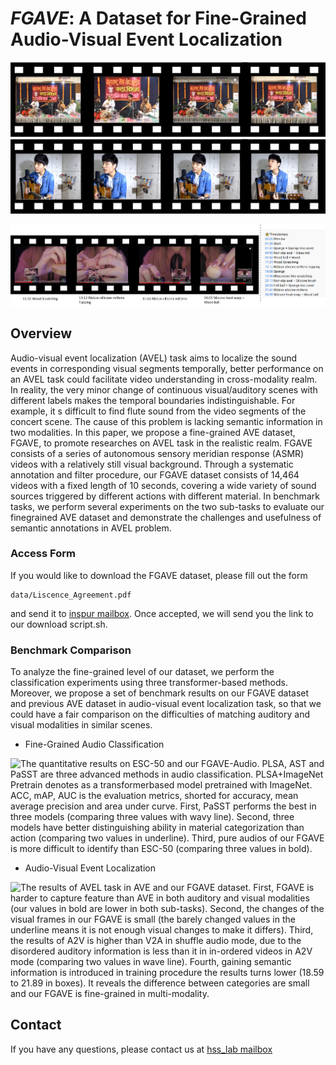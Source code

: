 # *FGAVE*: A Dataset for Fine-Grained Audio-Visual Event Localization

![Screenshots from AudioSet with similar visual scene. The flute player stops blowing in second frame, which the sound stops too. It restarts later in a nearly same visual scene. ](./images/audioset1.png)
![Screenshots from AudioSet with similar auditory sound. The player sweeps or plucks  in coutinous frames.](./images/audioset2.png)

![Screenshots from our FGAVE dataset, which has the 'timestamps' comments.](./images/intro_pic.png)

## Overview

Audio-visual event localization (AVEL) task aims to localize the sound events in  corresponding visual segments temporally, better performance on an AVEL task  could facilitate video understanding in cross-modality realm.  In reality, the very  minor change of continuous visual/auditory scenes with different labels makes the  temporal boundaries indistinguishable.  For example, it s difficult to find flute sound  from the video segments of the concert scene. The cause of this problem is lacking semantic information in two modalities.  In this paper, we propose a fine-grained AVE dataset, FGAVE, to promote researches  on AVEL task in the realistic realm.  FGAVE consists of a series of autonomous  sensory meridian response (ASMR) videos with a relatively still visual background.   Through a systematic annotation and filter procedure, our FGAVE dataset consists  of 14,464 videos with a fixed length of 10 seconds, covering a wide variety of  sound sources triggered by different actions with different material.  In benchmark  tasks, we perform several experiments on the two sub-tasks to evaluate our finegrained  AVE dataset and demonstrate the challenges and usefulness of semantic  annotations in AVEL problem.

### Access Form

If you would like to download the FGAVE dataset, please fill out the form

```
data/Liscence_Agreement.pdf
```
and send it to [inspur mailbox](liulu06@inspur.com). Once accepted, we will send you the link to our download script.sh.


### Benchmark Comparison

To analyze the fine-grained  level of our dataset, we perform the classification experiments using three transformer-based methods. Moreover, we propose a set of benchmark results on our FGAVE dataset and previous AVE dataset in  audio-visual event localization task, so that we could have a fair comparison on the difficulties of  matching auditory and visual modalities in similar scenes.

 - Fine-Grained Audio Classification
 
 
![The quantitative results on ESC-50 and our FGAVE-Audio.  PLSA, AST and PaSST are three advanced methods in audio classification.  PLSA+ImageNet Pretrain denotes as a transformerbased  model pretrained with ImageNet.  ACC, mAP, AUC is the evaluation metrics, shorted for  accuracy, mean average precision and area under curve.  First, PaSST performs the best in three  models (comparing three values with wavy line).  Second, three models have better distinguishing  ability in material categorization than action (comparing two values in underline).  Third, pure audios  of our FGAVE is more difficult to identify than ESC-50 (comparing three values in bold).](./images/Snipaste_2022-06-14_18-28-27_1.png)
	
	
- Audio-Visual Event Localization

![The results of AVEL task in AVE and our FGAVE dataset.  First, FGAVE is harder to  capture feature than AVE in both auditory and visual modalities (our values in bold are lower in both  sub-tasks).  Second, the changes of the visual frames in our FGAVE is small (the barely changed  values in the underline means it is not enough visual changes to make it differs).  Third, the results of  A2V is higher than V2A in shuffle audio mode, due to the disordered auditory information is less than  it in in-ordered videos in A2V mode (comparing two values in wave line).  Fourth, gaining semantic  information is introduced in training procedure the results turns lower (18.59 to 21.89 in boxes).  It  reveals the difference between categories are small and our FGAVE is fine-grained in multi-modality.](./images/Snipaste_2022-06-14_18-36-20.png)


## Contact

If you have any questions, please contact us at [hss_lab mailbox](liulu06@inspur.com)

